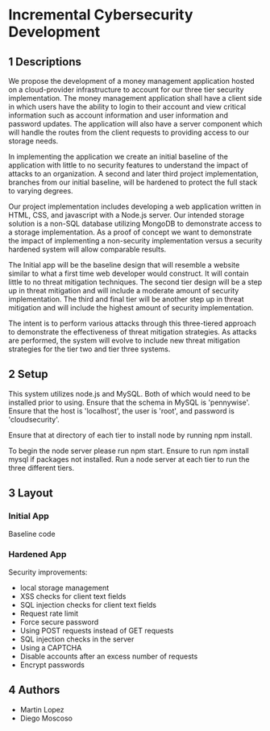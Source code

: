 # Incremental Cybersecurity Development

## 1 Descriptions

We propose the development of a money management application hosted on a cloud-provider infrastructure to account for our three tier security implementation. The money management application shall have a client side in which users have the ability to login to their account and view critical information such as account information and user information and password updates. The application will also have a server component which will handle the routes from the client requests to providing access to our storage needs. 

In implementing the application we create an initial baseline of the application with little to no security features to understand the impact of attacks to an organization. A second and later third project implementation, branches from our initial baseline, will be hardened to protect the full stack to varying degrees. 

Our project implementation includes developing a web application written in HTML, CSS, and javascript with a Node.js server. Our intended storage solution is a non-SQL database utilizing MongoDB to demonstrate access to a storage implementation. As a proof of concept we want to demonstrate the impact of implementing a non-security implementation versus a security hardened system will allow comparable results. 

The Initial app  will be the baseline design that will resemble a website similar to what a first time web developer would construct. It will contain little to no threat mitigation techniques. The second tier design will be a step up in threat mitigation and will include a moderate amount of security implementation. The third and final tier will be another step up in threat mitigation and will include the highest amount of security implementation. 

The intent is to perform various attacks through this three-tiered approach to demonstrate the effectiveness of threat mitigation strategies. As attacks are performed, the system will evolve to include new threat mitigation strategies for the tier two and tier three systems. 

## 2 Setup

This system utilizes node.js and MySQL. Both of which would need to be installed prior to using. Ensure that the schema in MySQL is 'pennywise'. Ensure that the host is 'localhost', the user is 'root', and password is 'cloudsecurity'. 

Ensure that at directory of each tier to install node by running npm install. 

To begin the node server please run npm start. 
Ensure to run npm install mysql if packages not installed. 
Run a node server at each tier to run the three different tiers.

## 3 Layout

### Initial App

Baseline code


### Hardened App

Security improvements:

- local storage management
- XSS checks for client text fields 
- SQL injection checks for client text fields
- Request rate limit
- Force secure password
- Using POST requests instead of GET requests
- SQL injection checks in the server
- Using a CAPTCHA
- Disable accounts after an excess number of requests
- Encrypt passwords

## 4 Authors
- Martin Lopez
- Diego Moscoso



